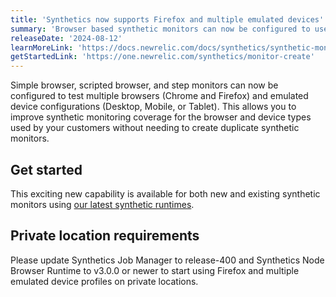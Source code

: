 ```yaml
---
title: 'Synthetics now supports Firefox and multiple emulated devices'
summary: 'Browser based synthetic monitors can now be configured to use multiple browsers and emulated devices'
releaseDate: '2024-08-12'
learnMoreLink: 'https://docs.newrelic.com/docs/synthetics/synthetic-monitoring/using-monitors/intro-synthetic-monitoring/'
getStartedLink: 'https://one.newrelic.com/synthetics/monitor-create'
---
```


Simple browser, scripted browser, and step monitors can now be configured to test multiple browsers (Chrome and Firefox) and emulated device configurations (Desktop, Mobile, or Tablet). This allows you to improve synthetic monitoring coverage for the browser and device types used by your customers without needing to create duplicate synthetic monitors.

## Get started

This exciting new capability is available for both new and existing synthetic monitors using [our latest synthetic runtimes](https://docs.newrelic.com/docs/synthetics/synthetic-monitoring/using-monitors/new-runtime/).

## Private location requirements

Please update Synthetics Job Manager to release-400 and Synthetics Node Browser Runtime to v3.0.0 or newer to start using Firefox and multiple emulated device profiles on private locations.